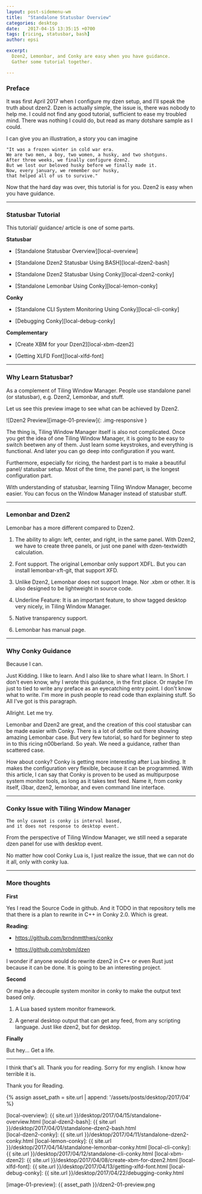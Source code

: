 ```yaml
---
layout: post-sidemenu-wm
title:  "Standalone Statusbar Overview"
categories: desktop
date:   2017-04-15 13:35:15 +0700
tags: [ricing, statusbar, bash]
author: epsi

excerpt:
  Dzen2, Lemonbar, and Conky are easy when you have guidance.
  Gather some tutorial together.

---
```


### Preface

It was first April 2017 when I configure my dzen setup,
and I'll speak the truth about dzen2.
Dzen is actually simple, the issue is, there was nobody to help me.
I could not find any good tutorial, sufficient to ease my troubled mind.
There was nothing I could do, but read as many dotshare sample as I could.

I can give you an illustration, a story you can imagine

	"It was a frozen winter in cold war era.
	We are two men, a boy, two women, a husky, and two shotguns.
	After three weeks, we finally configure dzen2.
	But we lost our beloved husky before we finally made it.
	Now, every january, we remember our husky,
	that helped all of us to survive."

Now that the hard day was over,
this tutorial is for you.
Dzen2 is easy when you have guidance.

-- -- --

### Statusbar Tutorial

This tutorial/ guidance/ article is one of some parts.

**Statusbar**

*	[Standalone Statusbar Overview][local-overview]

*	[Standalone Dzen2 Statusbar Using BASH][local-dzen2-bash]

*	[Standalone Dzen2 Statusbar Using Conky][local-dzen2-conky]

*	[Standalone Lemonbar Using Conky][local-lemon-conky]

**Conky**

*	[Standalone CLI System Monitoring Using Conky][local-cli-conky]

*	[Debugging Conky][local-debug-conky]

**Complementary**

*	[Create XBM for your Dzen2][local-xbm-dzen2]

*	[Getting XLFD Font][local-xlfd-font]

-- -- --

### Why Learn Statusbar?

As a complement of Tiling Window Manager. 
People use standalone panel (or statusbar),
e.g. Dzen2, Lemonbar, and stuff.

Let us see this preview image to see what can be achieved by Dzen2.

![Dzen2 Preview][image-01-preview]{: .img-responsive }

The thing is, Tiling Window Manager itself is also not complicated.
Once you get the idea of one Tiling Window Manager,
it is going to be easy to switch beetwen any of them.
Just learn some keystrokes, and everything is functional.
And later you can go deep into configuration if you want.

Furthermore, especially for ricing,
the hardest part is to make a beautiful panel/ statusbar setup.
Most of the time, the panel part, is the longest configuration part.

With understanding of statusbar,
learning Tiling Window Manager, become easier.
You can focus on the Window Manager instead of statusbar stuff.

-- -- --

### Lemonbar and Dzen2

Lemonbar has a more different compared to Dzen2.

1.	The ability to align: left, center, and right, in the same panel.
	With Dzen2, we have to create three panels,
	or just one panel with dzen-textwidth calculation.

2.	Font support. The original Lemonbar only support XDFL.
	But you can install lemonbar-xft-git, that support XFD.
	
3.	Unlike Dzen2, Lemonbar does not support Image. Nor .xbm or other.
	It is also designed to be lightweight in source code.

4.	Underline Feature: It is an important feature,
	to show tagged desktop very nicely, in Tiling Window Manager.

5.	Native transparency support.

6.	Lemonbar has manual page.

-- -- -- 

### Why Conky Guidance

Because I can. 

Just Kidding. I like to learn. And I also like to share what I learn. 
In Short. I don't even know, why I wrote this guidance, in the first place.
Or maybe I'm just to tied to write any preface as an eyecatching entry point.
I don't know what to write. I'm more in push people to read code than
explaining stuff. So All I've got is this paragraph.

Allright. Let me try.

Lemonbar and Dzen2 are great, and the creation
of this cool statusbar can be made easier with Conky.
There is a lot of dotfile out there showing amazing Lemonbar case.
But very few tutorial, so hard for beginner to step in 
to this ricing n00berland.
So yeah. We need a guidance, rather than scattered case.

How about conky? Conky is getting more interesting after
Lua binding. It makes the configuration very flexible, 
because it can be programmed.
With this article, I can say that Conky is proven
to be used as multipurpose system monitor tools,
as long as it takes text feed.
Name it, from conky itself, i3bar, dzen2, lemonbar,
and even command line interface.

-- -- --

### Conky Issue with Tiling Window Manager

	The only caveat is conky is interval based,
	and it does not response to desktop event.

From the perspective of Tiling Window Manager,
we still need a separate dzen panel
for use with desktop event.

No matter how cool Conky Lua is,
I just realize the issue,
that we can not do it all, only with conky lua.

-- -- --

### More thoughts

**First**

Yes I read the Source Code in github.
And it TODO in that repository tells me that
there is a plan to rewrite in C++ in Conky 2.0.
Which is great.

**Reading**:

*	<https://github.com/brndnmtthws/conky>

*	<https://github.com/robm/dzen>

I wonder if anyone would do rewrite dzen2 
in C++ or even Rust just because it can be done.
It is going to be an interesting project.

**Second**

Or maybe a decouple system monitor in conky
to make the output text based only.

1.	A Lua based system monitor framework.

2.	A general desktop output that can get any feed,
	from any scripting language.
	Just like dzen2, but for desktop.

**Finally**

But hey... Get a life.

-- -- --

I think that's all.
Thank you for reading.
Sorry for my english.
I know how terrible it is.

Thank you for Reading.


[//]: <> ( -- -- -- links below -- -- -- )

{% assign asset_path = site.url | append: '/assets/posts/desktop/2017/04' %}

[local-overview]:    {{ site.url }}/desktop/2017/04/15/standalone-overview.html
[local-dzen2-bash]:  {{ site.url }}/desktop/2017/04/01/standalone-dzen2-bash.html  
[local-dzen2-conky]: {{ site.url }}/desktop/2017/04/11/standalone-dzen2-conky.html
[local-lemon-conky]: {{ site.url }}/desktop/2017/04/14/standalone-lemonbar-conky.html
[local-cli-conky]:   {{ site.url }}/desktop/2017/04/12/standalone-cli-conky.html
[local-xbm-dzen2]:   {{ site.url }}/desktop/2017/04/08/create-xbm-for-dzen2.html
[local-xlfd-font]:   {{ site.url }}/desktop/2017/04/13/getting-xlfd-font.html
[local-debug-conky]: {{ site.url }}/desktop/2017/04/22/debugging-conky.html

[image-01-preview]:    {{ asset_path }}/dzen2-01-preview.png
